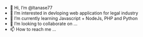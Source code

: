 - 👋 Hi, I’m @ltanase77
- 👀 I’m interested in devloping web application for legal industry
- 🌱 I’m currently learning Javascript + NodeJs, PHP and Python
- 💞️ I’m looking to collaborate on ...
- 📫 How to reach me ...

<!---
ltanase77/ltanase77 is a ✨ special ✨ repository because its `README.md` (this file) appears on your GitHub profile.
You can click the Preview link to take a look at your changes.
--->
